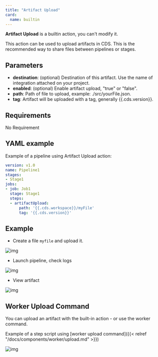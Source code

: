 ```yaml
---
title: "Artifact Upload"
card:
  name: builtin
---
```


**Artifact Upload** is a builtin action, you can't modify it.

This action can be used to upload artifacts in CDS. This is the recommended way to share files between pipelines or stages.

## Parameters

* **destination**: (optional) Destination of this artifact. Use the name of integration attached on your project.
* **enabled**: (optional) Enable artifact upload, "true" or "false".
* **path**: Path of file to upload, example: ./src/yourFile.json.
* **tag**: Artifact will be uploaded with a tag, generally {{.cds.version}}.


## Requirements

No Requirement

## YAML example

Example of a pipeline using Artifact Upload action:
```yml
version: v1.0
name: Pipeline1
stages:
- Stage1
jobs:
- job: Job1
  stage: Stage1
  steps:
  - artifactUpload:
      path: '{{.cds.workspace}}/myFile'
      tag: '{{.cds.version}}'

```


## Example

* Create a file `myfile` and upload it.

![img](../images/artifact-upload-job.png)

* Launch pipeline, check logs

![img](../images/artifact-upload-logs.png?width=500px)

* View artifact

![img](../images/artifact-upload-view-artifact.png)

## Worker Upload Command

You can upload an artifact with the built-in action - or use the worker command.

Example of a step script using [worker upload command]({{< relref "/docs/components/worker/upload.md" >}})

![img](../images/artifact-worker-upload.png)
